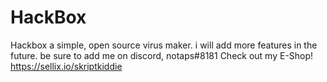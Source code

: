# HackBox
Hackbox a simple, open source virus maker. i will add more features in the future. be sure to add me on discord,  notaps#8181
Check out my E-Shop! https://sellix.io/skriptkiddie
